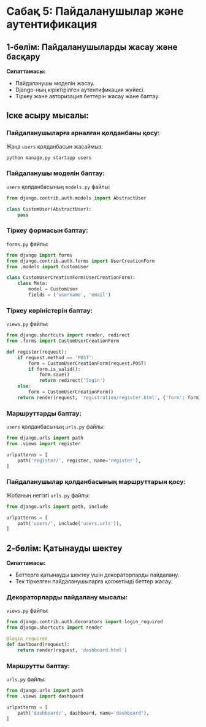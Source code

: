 
# Сабақ 5: Пайдаланушылар және аутентификация

## 1-бөлім: Пайдаланушыларды жасау және басқару

**Сипаттамасы:**
- Пайдаланушы моделін жасау.
- Django-ның кіріктірілген аутентификация жүйесі.
- Тіркеу және авторизация беттерін жасау және баптау.

## Іске асыру мысалы:

### Пайдаланушыларға арналған қолданбаны қосу:

Жаңа `users` қолданбасын жасаймыз:

```bash
python manage.py startapp users
```

### Пайдаланушы моделін баптау:

`users` қолданбасының `models.py` файлы:

```python
from django.contrib.auth.models import AbstractUser

class CustomUser(AbstractUser):
    pass
```

### Тіркеу формасын баптау:

`forms.py` файлы:

```python
from django import forms
from django.contrib.auth.forms import UserCreationForm
from .models import CustomUser

class CustomUserCreationForm(UserCreationForm):
    class Meta:
        model = CustomUser
        fields = ('username', 'email')
```

### Тіркеу көріністерін баптау:

`views.py` файлы:

```python
from django.shortcuts import render, redirect
from .forms import CustomUserCreationForm

def register(request):
    if request.method == 'POST':
        form = CustomUserCreationForm(request.POST)
        if form.is_valid():
            form.save()
            return redirect('login')
    else:
        form = CustomUserCreationForm()
    return render(request, 'registration/register.html', {'form': form})
```

### Маршруттарды баптау:

`users` қолданбасының `urls.py` файлы:

```python
from django.urls import path
from .views import register

urlpatterns = [
    path('register/', register, name='register'),
]
```

### Пайдаланушылар қолданбасының маршруттарын қосу:

Жобаның негізгі `urls.py` файлы:

```python
from django.urls import path, include

urlpatterns = [
    path('users/', include('users.urls')),
]
```

## 2-бөлім: Қатынауды шектеу

**Сипаттамасы:**
- Беттерге қатынауды шектеу үшін декораторларды пайдалану.
- Тек тіркелген пайдаланушыларға қолжетімді беттер жасау.

### Декораторларды пайдалану мысалы:

`views.py` файлы:

```python
from django.contrib.auth.decorators import login_required
from django.shortcuts import render

@login_required
def dashboard(request):
    return render(request, 'dashboard.html')
```

### Маршрутты баптау:

`urls.py` файлы:

```python
from django.urls import path
from .views import dashboard

urlpatterns = [
    path('dashboard/', dashboard, name='dashboard'),
]
```

